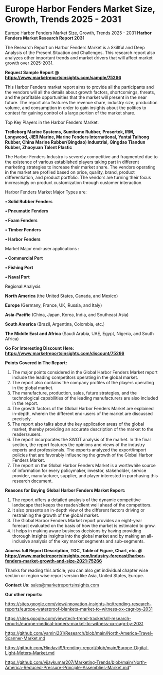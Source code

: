 # Europe Harbor Fenders Market Size, Growth, Trends 2025 - 2031
Europe Harbor Fenders Market Size, Growth, Trends 2025 - 2031
<strong>Harbor Fenders Market Research Report 2031</strong>

The Research Report on Harbor Fenders Market is a Skillful and Deep Analysis of the Present Situation and Challenges. This research report also analyzes other important trends and market drivers that will affect market growth over 2025-2031.

<strong>Request Sample Report @ <a href=https://www.marketreportsinsights.com/sample/75266>https://www.marketreportsinsights.com/sample/75266</a></strong>

This Harbor Fenders market report aims to provide all the participants and the vendors will all the details about growth factors, shortcomings, threats, and the profitable opportunities that the market will present in the near future. The report also features the revenue share, industry size, production volume, and consumption in order to gain insights about the politics to contest for gaining control of a large portion of the market share.

Top Key Players in the Harbor Fenders Market:

<strong>Trelleborg Marine Systems, Sumitomo Rubber, Prosertek, IRM, Longwood, JIER Marine, Marine Fenders International, Yantai Taihong Rubber, China Marine Rubber(Qingdao) Industrial, Qingdao Tiandun Rubber, Zhaoyuan Talent Plastic</strong>

The Harbor Fenders Industry is severely competitive and fragmented due to the existence of various established players taking part in different marketing strategies to increase their market share. The vendors operating in the market are profiled based on price, quality, brand, product differentiation, and product portfolio. The vendors are turning their focus increasingly on product customization through customer interaction.

Harbor Fenders Market Major Types are:

<strong>• Solid Rubber Fenders

• Pneumatic Fenders

• Foam Fenders

• Timber Fenders

• Harbor Fenders</strong>

Market Major end-user applications :

<strong>• Commercial Port

• Fishing Port

• Naval Port</strong>

Regional Analysis

</u><strong><b>North America</b></strong> (the United States, Canada, and Mexico)

<strong><b>Europe </b></strong>(Germany, France, UK, Russia, and Italy)

<strong><b>Asia-Pacific</b></strong> (China, Japan, Korea, India, and Southeast Asia)

<strong><b>South America</b></strong> (Brazil, Argentina, Colombia, etc.)

<strong><b>The Middle East and Africa</b></strong> (Saudi Arabia, UAE, Egypt, Nigeria, and South Africa)

<strong>Go For Interesting Discount Here: <a href=https://www.marketreportsinsights.com/discount/75266>https://www.marketreportsinsights.com/discount/75266</a></strong>

<strong>Points Covered in The Report:</strong>
<ol>
  <li>The major points considered in the Global Harbor Fenders Market report include the leading competitors operating in the global market.</li>
  <li>The report also contains the company profiles of the players operating in the global market.</li>
  <li>The manufacture, production, sales, future strategies, and the technological capabilities of the leading manufacturers are also included in the report.</li>
  <li>The growth factors of the Global Harbor Fenders Market are explained in-depth, wherein the different end-users of the market are discussed precisely.</li>
  <li>The report also talks about the key application areas of the global market, thereby providing an accurate description of the market to the readers/users.</li>
  <li>The report incorporates the SWOT analysis of the market. In the final section, the report features the opinions and views of the industry experts and professionals. The experts analyzed the export/import policies that are favorably influencing the growth of the Global Harbor Fenders Market.</li>
  <li>The report on the Global Harbor Fenders Market is a worthwhile source of information for every policymaker, investor, stakeholder, service provider, manufacturer, supplier, and player interested in purchasing this research document.</li>
</ol>
<strong>Reasons for Buying Global Harbor Fenders Market Report:</strong>

<ol>
  <li>The report offers a detailed analysis of the dynamic competitive landscape that keeps the reader/client well ahead of the competitors.</li>
  <li>It also presents an in-depth view of the different factors driving or restraining the growth of the global market.</li>
  <li>The Global Harbor Fenders Market report provides an eight-year forecast evaluated on the basis of how the market is estimated to grow.</li>
  <li>It helps in making aware business decisions by having providing thorough insights insights into the global market and by making an all-inclusive analysis of the key market segments and sub-segments.</li>
</ol>
<strong>Access full Report Description, TOC, Table of Figure, Chart, etc. @ <a href=https://www.marketreportsinsights.com/industry-forecast/harbor-fenders-market-growth-and-size-2021-75266>https://www.marketreportsinsights.com/industry-forecast/harbor-fenders-market-growth-and-size-2021-75266</a></strong>


Thanks for reading this article; you can also get individual chapter wise section or region wise report version like Asia, United States, Europe.

<strong>Contact Us:</strong>
sales@marketreportsinsights.com

<strong>Our other reports:</strong>

<a href=https://sites.google.com/view/innovation-insights-hq/trending-research-reports/europe-waterproof-blankets-market-to-witness-xx-cagr-by-2031>https://sites.google.com/view/innovation-insights-hq/trending-research-reports/europe-waterproof-blankets-market-to-witness-xx-cagr-by-2031</a>

<a href=https://sites.google.com/view/tech-trend-tracker/all-research-reports/europe-medical-ironers-market-to-witness-xx-cagr-by-2031>https://sites.google.com/view/tech-trend-tracker/all-research-reports/europe-medical-ironers-market-to-witness-xx-cagr-by-2031</a>

<a href=https://github.com/yamini231/Research/blob/main/North-America-Travel-Scanner-Market.md>https://github.com/yamini231/Research/blob/main/North-America-Travel-Scanner-Market.md</a>

<a href=https://github.com/Hindavii9/trending-report/blob/main/Europe-Digital-Light-Meters-Market.md>https://github.com/Hindavii9/trending-report/blob/main/Europe-Digital-Light-Meters-Market.md</a>

<a href=https://github.com/vijaykumar207/Marketing-Trends/blob/main/North-America-Reduced-Pressure-Principle-Assemblies-Market.md>https://github.com/vijaykumar207/Marketing-Trends/blob/main/North-America-Reduced-Pressure-Principle-Assemblies-Market.md</a>"
